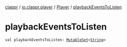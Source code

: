 [clappr](../../index.md) / [io.clappr.player](../index.md) / [Player](index.md) / [playbackEventsToListen](./playback-events-to-listen.md)

# playbackEventsToListen

`val playbackEventsToListen: `[`MutableSet`](https://kotlinlang.org/api/latest/jvm/stdlib/kotlin.collections/-mutable-set/index.html)`<`[`String`](https://kotlinlang.org/api/latest/jvm/stdlib/kotlin/-string/index.html)`>`